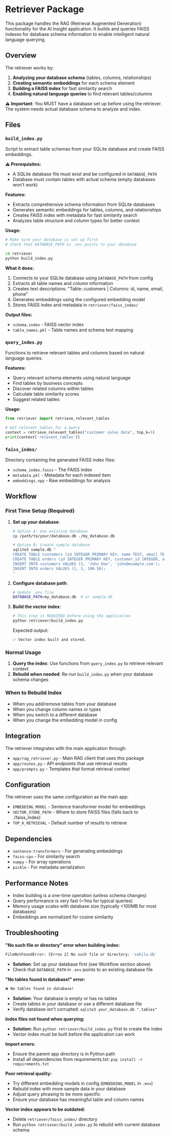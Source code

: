 # Retriever Package

This package handles the RAG (Retrieval Augmented Generation) functionality for the AI Insight application. It builds and queries FAISS indexes for database schema information to enable intelligent natural language querying.

## Overview

The retriever works by:
1. **Analyzing your database schema** (tables, columns, relationships)
2. **Creating semantic embeddings** for each schema element
3. **Building a FAISS index** for fast similarity search
4. **Enabling natural language queries** to find relevant tables/columns

**⚠️ Important**: You MUST have a database set up before using the retriever. The system needs actual database schema to analyze and index.

## Files

### `build_index.py`
Script to extract table schemas from your SQLite database and create FAISS embeddings.

**⚠️ Prerequisites:**
- A SQLite database file must exist and be configured in `DATABASE_PATH`
- Database must contain tables with actual schema (empty databases won't work)

**Features:**
- Extracts comprehensive schema information from SQLite databases
- Generates semantic embeddings for tables, columns, and relationships
- Creates FAISS index with metadata for fast similarity search
- Analyzes table structure and column types for better context

**Usage:**
```bash
# Make sure your database is set up first
# Check that DATABASE_PATH in .env points to your database

cd retriever
python build_index.py
```

**What it does:**
1. Connects to your SQLite database using `DATABASE_PATH` from config
2. Extracts all table names and column information
3. Creates text descriptions: "Table: customers | Columns: id, name, email, phone"
4. Generates embeddings using the configured embedding model
5. Stores FAISS index and metadata in `retriever/faiss_index/`

**Output files:**
- `schema.index` - FAISS vector index
- `table_names.pkl` - Table names and schema text mapping

### `query_index.py`
Functions to retrieve relevant tables and columns based on natural language queries.

**Features:**
- Query relevant schema elements using natural language
- Find tables by business concepts
- Discover related columns within tables
- Calculate table similarity scores
- Suggest related tables

**Usage:**
```python
from retriever import retrieve_relevant_tables

# Get relevant tables for a query
context = retrieve_relevant_tables("customer sales data", top_k=5)
print(context['relevant_tables'])
```

### `faiss_index/`
Directory containing the generated FAISS index files:
- `schema_index.faiss` - The FAISS index
- `metadata.pkl` - Metadata for each indexed item
- `embeddings.npy` - Raw embeddings for analysis

## Workflow

### First Time Setup (Required)

1. **Set up your database**:
   ```bash
   # Option A: Use existing database
   cp /path/to/your/database.db ./my_database.db
   
   # Option B: Create sample database
   sqlite3 sample.db "
   CREATE TABLE customers (id INTEGER PRIMARY KEY, name TEXT, email TEXT);
   CREATE TABLE orders (id INTEGER PRIMARY KEY, customer_id INTEGER, amount REAL);
   INSERT INTO customers VALUES (1, 'John Doe', 'john@example.com');
   INSERT INTO orders VALUES (1, 1, 100.50);
   "
   ```

2. **Configure database path**:
   ```bash
   # Update .env file
   DATABASE_PATH=my_database.db  # or sample.db
   ```

3. **Build the vector index**:
   ```bash
   # This step is REQUIRED before using the application
   python retriever/build_index.py
   ```
   
   Expected output:
   ```
   ✅ Vector index built and stored.
   ```

### Normal Usage

1. **Query the index**: Use functions from `query_index.py` to retrieve relevant context
2. **Rebuild when needed**: Re-run `build_index.py` when your database schema changes

### When to Rebuild Index

- When you add/remove tables from your database
- When you change column names or types
- When you switch to a different database
- When you change the embedding model in config

## Integration

The retriever integrates with the main application through:
- `app/rag_retriever.py` - Main RAG client that uses this package
- `app/routes.py` - API endpoints that use retrieval results
- `app/prompts.py` - Templates that format retrieval context

## Configuration

The retriever uses the same configuration as the main app:
- `EMBEDDING_MODEL` - Sentence transformer model for embeddings
- `VECTOR_STORE_PATH` - Where to store FAISS files (falls back to ./faiss_index)
- `TOP_K_RETRIEVAL` - Default number of results to retrieve

## Dependencies

- `sentence-transformers` - For generating embeddings
- `faiss-cpu` - For similarity search
- `numpy` - For array operations
- `pickle` - For metadata serialization

## Performance Notes

- Index building is a one-time operation (unless schema changes)
- Query performance is very fast (~1ms for typical queries)
- Memory usage scales with database size (typically <100MB for most databases)
- Embeddings are normalized for cosine similarity

## Troubleshooting

**"No such file or directory" error when building index:**
```bash
FileNotFoundError: [Errno 2] No such file or directory: 'sakila.db'
```
- **Solution**: Set up your database first (see Workflow section above)
- Check that `DATABASE_PATH` in `.env` points to an existing database file

**"No tables found in database!" error:**
```bash
❌ No tables found in database!
```
- **Solution**: Your database is empty or has no tables
- Create tables in your database or use a different database file
- Verify database isn't corrupted: `sqlite3 your_database.db ".tables"`

**Index files not found when querying:**
- **Solution**: Run `python retriever/build_index.py` first to create the index
- Vector index must be built before the application can work

**Import errors:**
- Ensure the parent app directory is in Python path
- Install all dependencies from requirements.txt: `pip install -r requirements.txt`

**Poor retrieval quality:**
- Try different embedding models in config (`EMBEDDING_MODEL` in `.env`)
- Rebuild index with more sample data in your database
- Adjust query phrasing to be more specific
- Ensure your database has meaningful table and column names

**Vector index appears to be outdated:**
- Delete `retriever/faiss_index/` directory
- Run `python retriever/build_index.py` to rebuild with current database schema
